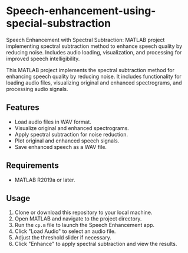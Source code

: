 # Speech-enhancement-using-special-substraction
Speech Enhancement with Spectral Subtraction: MATLAB project implementing spectral subtraction method to enhance speech quality by reducing noise. Includes audio loading, visualization, and processing for improved speech intelligibility.

This MATLAB project implements the spectral subtraction method for enhancing speech quality by reducing noise. It includes functionality for loading audio files, visualizing original and enhanced spectrograms, and processing audio signals.

## Features

- Load audio files in WAV format.
- Visualize original and enhanced spectrograms.
- Apply spectral subtraction for noise reduction.
- Plot original and enhanced speech signals.
- Save enhanced speech as a WAV file.

## Requirements

- MATLAB R2019a or later.

## Usage

1. Clone or download this repository to your local machine.
2. Open MATLAB and navigate to the project directory.
3. Run the `cp.m` file to launch the Speech Enhancement app.
4. Click "Load Audio" to select an audio file.
5. Adjust the threshold slider if necessary.
6. Click "Enhance" to apply spectral subtraction and view the results.
